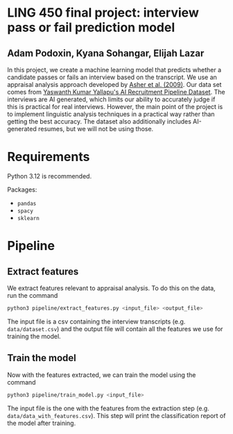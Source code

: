 # LING 450 final project: interview pass or fail prediction model

## Adam Podoxin, Kyana Sohangar, Elijah Lazar

In this project, we create a machine learning model that predicts whether a candidate passes or fails an interview based on the transcript. We use an appraisal analysis approach developed by [Asher et al. (2009)](https://doi.org/10.1075/li.32.2.10ash). Our data set comes from [Yaswanth Kumar Yallapu's AI Recruitment Pipeline Dataset](https://www.kaggle.com/datasets/yaswanthkumary/ai-recruitment-pipeline-dataset/data). The interviews are AI generated, which limits our ability to accurately judge if this is practical for real interviews. However, the main point of the project is to implement linguistic analysis techniques in a practical way rather than getting the best accuracy. The dataset also additionally includes AI-generated resumes, but we will not be using those.

# Requirements

Python 3.12 is recommended.

Packages:

- `pandas`
- `spacy`
- `sklearn`

# Pipeline

## Extract features

We extract features relevant to appraisal analysis. To do this on the data, run the command

```bash
python3 pipeline/extract_features.py <input_file> <output_file>
```

The input file is a csv containing the interview transcripts (e.g. `data/dataset.csv`) and the output file will contain all the features we use for training the model.

## Train the model

Now with the features extracted, we can train the model using the command

```bash
python3 pipeline/train_model.py <input_file>
```

The input file is the one with the features from the extraction step (e.g. `data/data_with_features.csv`). This step will print the classification report of the model after training.
